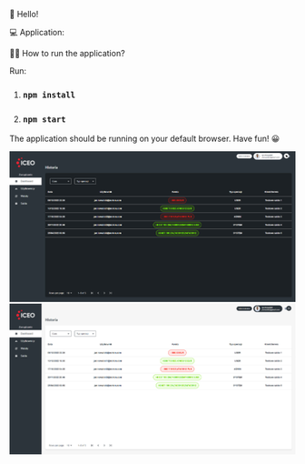 👋 Hello!

💻 Application:

👨‍💻 How to run the application?

Run:

1. ### `npm install`
2. ### `npm start`

The application should be running on your default browser. Have fun! 😀

![Screenshot](./src/assets/imgs/demo.png) ![Screenshot](./src/assets/imgs/demo2.png)
